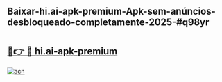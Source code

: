 ## Baixar-hi.ai-apk-premium-Apk-sem-anúncios-desbloqueado-completamente-2025-#q98yr

# <h2><a href="https://ainizakaria.my?title=hi.ai-apk-premium&ref=22M">🔗👉 🔴 hi.ai-apk-premium</a></h2>

[![acn](https://github.com/user-attachments/assets/0f9c940e-d8b0-45ae-aac7-cd30a18b3e1c)](https://ainizakaria.my?title=hi.ai-apk-premium&ref=22M)

